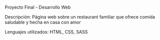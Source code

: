 Proyecto Final - Desarrollo Web 

Descripción: Página web sobre un restaurant familiar que ofrece comida saludable y hecha en casa con amor 

Lenguajes utilizados: HTML, CSS, SASS
